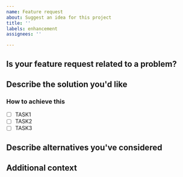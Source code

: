```yaml
---
name: Feature request
about: Suggest an idea for this project
title: ''
labels: enhancement
assignees: ''

---
```


<!--
For general questions, please ask on https://github.com/stella-cv/stella_vslam/discussions
-->

## Is your feature request related to a problem?
<!-- A clear and concise description of what the problem is. Ex. I'm always frustrated when [...] -->

## Describe the solution you'd like
<!-- A clear and concise description of what you want to happen. -->

### How to achieve this
<!-- If you already have an idea of how this new feature could be implemented, describe it here. -->

- [ ] TASK1
- [ ] TASK2
- [ ] TASK3

## Describe alternatives you've considered
<!-- A clear and concise description of any alternative solutions or features you've considered. -->

## Additional context
<!-- Add any other context or screenshots about the feature request here. e.g. references -->
